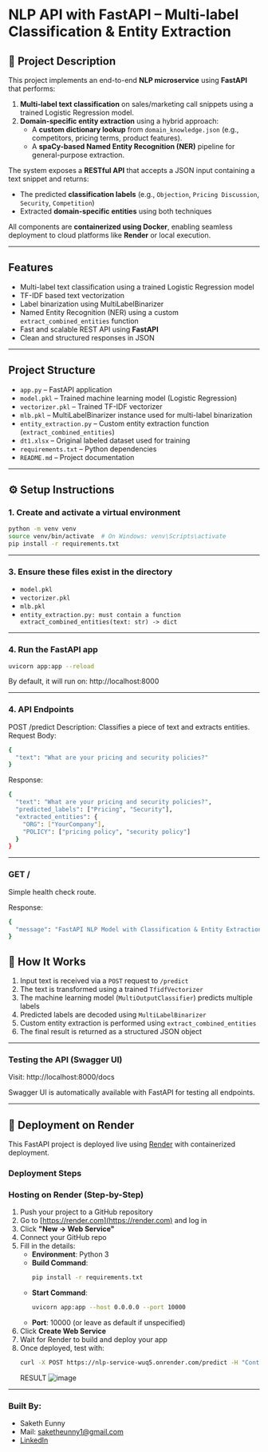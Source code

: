 #  NLP API with FastAPI – Multi-label Classification & Entity Extraction

## 📌 Project Description

This project implements an end-to-end **NLP microservice** using **FastAPI** that performs:

1. **Multi-label text classification** on sales/marketing call snippets using a trained Logistic Regression model.  
2. **Domain-specific entity extraction** using a hybrid approach:  
   - A **custom dictionary lookup** from `domain_knowledge.json` (e.g., competitors, pricing terms, product features).  
   - A **spaCy-based Named Entity Recognition (NER)** pipeline for general-purpose extraction.

The system exposes a **RESTful API** that accepts a JSON input containing a text snippet and returns:
- The predicted **classification labels** (e.g., `Objection`, `Pricing Discussion`, `Security`, `Competition`)
- Extracted **domain-specific entities** using both techniques

All components are **containerized using Docker**, enabling seamless deployment to cloud platforms like **Render** or local execution.


---

##  Features

- Multi-label text classification using a trained Logistic Regression model
- TF-IDF based text vectorization
- Label binarization using MultiLabelBinarizer
- Named Entity Recognition (NER) using a custom `extract_combined_entities` function
- Fast and scalable REST API using **FastAPI**
- Clean and structured responses in JSON

---

##  Project Structure

- `app.py` – FastAPI application
- `model.pkl` – Trained machine learning model (Logistic Regression)
- `vectorizer.pkl` – Trained TF-IDF vectorizer
- `mlb.pkl` – MultiLabelBinarizer instance used for multi-label binarization
- `entity_extraction.py` – Custom entity extraction function (`extract_combined_entities`)
- `dt1.xlsx` – Original labeled dataset used for training
- `requirements.txt` – Python dependencies
- `README.md` – Project documentation


---

## ⚙️ Setup Instructions

### 1.  Create and activate a virtual environment

```bash
python -m venv venv
source venv/bin/activate  # On Windows: venv\Scripts\activate
pip install -r requirements.txt
```
---

### 3. Ensure these files exist in the directory

- `model.pkl`
- `vectorizer.pkl`
- `mlb.pkl` 
- `entity_extraction.py: must contain a function extract_combined_entities(text: str) -> dict`

---

### 4. Run the FastAPI app
```bash
uvicorn app:app --reload
```
By default, it will run on: http://localhost:8000

---
### 4. API Endpoints
POST /predict
Description: Classifies a piece of text and extracts entities.
Request Body:
```bash
{
  "text": "What are your pricing and security policies?"
}
```
Response:
```bash
{
  "text": "What are your pricing and security policies?",
  "predicted_labels": ["Pricing", "Security"],
  "extracted_entities": {
    "ORG": ["YourCompany"],
    "POLICY": ["pricing policy", "security policy"]
  }
}
```
---

### GET /
Simple health check route.

Response:
```bash
{
  "message": "FastAPI NLP Model with Classification & Entity Extraction"
}
```
## 🔧 How It Works

1. Input text is received via a `POST` request to `/predict`
2. The text is transformed using a trained `TfidfVectorizer`
3. The machine learning model (`MultiOutputClassifier`) predicts multiple labels
4. Predicted labels are decoded using `MultiLabelBinarizer`
5. Custom entity extraction is performed using `extract_combined_entities`
6. The final result is returned as a structured JSON object

---

### Testing the API (Swagger UI)
Visit: http://localhost:8000/docs

Swagger UI is automatically available with FastAPI for testing all endpoints.

---

## 🚀 Deployment on Render

This FastAPI project is deployed live using [Render](https://render.com) with containerized deployment.

### Deployment Steps

### Hosting on Render (Step-by-Step)

1. Push your project to a GitHub repository
2. Go to [https://render.com](https://render.com) and log in
3. Click **"New → Web Service"**
4. Connect your GitHub repo
5. Fill in the details:
   - **Environment**: Python 3
   - **Build Command**:  
     ```bash
     pip install -r requirements.txt
     ```
   - **Start Command**:  
     ```bash
     uvicorn app:app --host 0.0.0.0 --port 10000
     ```
   - **Port**: 10000 (or leave as default if unspecified)
6. Click **Create Web Service**
7. Wait for Render to build and deploy your app
8. Once deployed, test with:
   ```bash
   curl -X POST https://nlp-service-wuq5.onrender.com/predict -H "Content-Type: application/json" -d "{\"text\": \"Can you explain your pricing model and refund policy for enterprise customers?\"}"
   ```
   RESULT
![image](https://github.com/user-attachments/assets/a56ce317-df11-4a47-8833-531b89a64e13)

---
###  Built By:
- Saketh Eunny
- Mail: saketheunny1@gmail.com
- [LinkedIn](https://www.linkedin.com/in/saketh-eunny-a7b9b2231)

